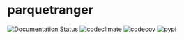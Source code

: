 # parquetranger

[![Documentation Status](https://readthedocs.org/projects/parquetranger/badge/?version=latest)](https://parquetranger.readthedocs.io/en/latest)
[![codeclimate](https://img.shields.io/codeclimate/maintainability/endremborza/parquetranger.svg)](https://codeclimate.com/github/endremborza/parquetranger)
[![codecov](https://img.shields.io/codecov/c/github/endremborza/parquetranger)](https://codecov.io/gh/endremborza/parquetranger)
[![pypi](https://img.shields.io/pypi/v/parquetranger.svg)](https://pypi.org/project/parquetranger/)

